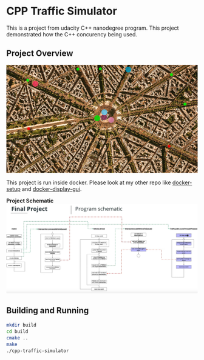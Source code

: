 # CPP Traffic Simulator

This is a project from udacity C++ nanodegree program. This project demonstrated how the C++ concurency being used.

## Project Overview

![img](img/cpp-traffic-simulator.png)

This project is run inside docker. Please look at my other repo like [docker-setup](https://github.com/BruceChanJianLe/docker-setup) and [docker-display-gui](https://github.com/BruceChanJianLe/docker-display-gui).

**Project Schematic**
![img](img/schematic.png)

## Building and Running
```bash
mkdir build
cd build
cmake ..
make
./cpp-traffic-simulator
```